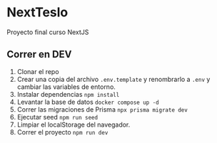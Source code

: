 # NextTeslo
Proyecto final curso NextJS

## Correr en DEV
1. Clonar el repo
2. Crear una copia del archivo ```.env.template``` y renombrarlo a ```.env``` y cambiar las variables de entorno.
3. Instalar dependencias ```npm install```
4. Levantar la base de datos ```docker compose up -d```
5. Correr las migraciones de Prisma ```npx prisma migrate dev```
6. Ejecutar seed ```npm run seed```
7. Limpiar el localStorage del navegador.
8. Correr el proyecto ```npm run dev```